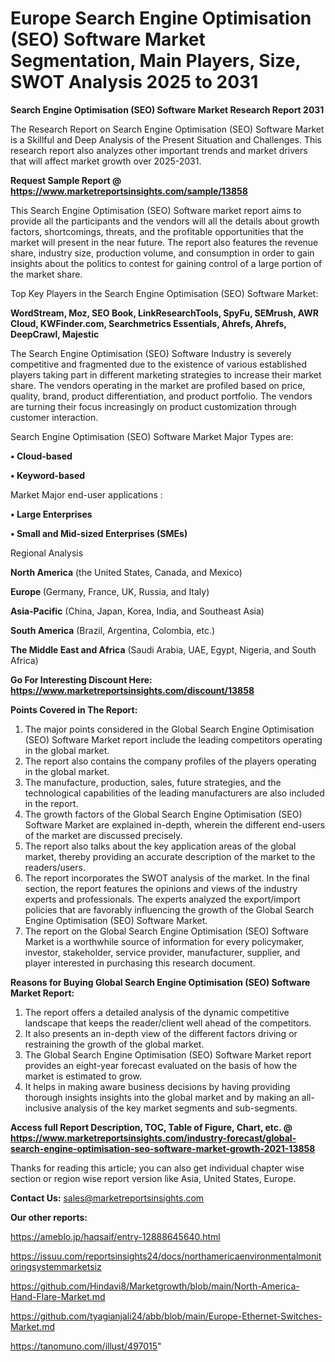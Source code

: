 # Europe Search Engine Optimisation (SEO) Software Market Segmentation, Main Players, Size, SWOT Analysis 2025 to 2031

<strong>Search Engine Optimisation (SEO) Software Market Research Report 2031</strong>

The Research Report on Search Engine Optimisation (SEO) Software Market is a Skillful and Deep Analysis of the Present Situation and Challenges. This research report also analyzes other important trends and market drivers that will affect market growth over 2025-2031.

<strong>Request Sample Report @ <a href=https://www.marketreportsinsights.com/sample/13858>https://www.marketreportsinsights.com/sample/13858</a></strong>

This Search Engine Optimisation (SEO) Software market report aims to provide all the participants and the vendors will all the details about growth factors, shortcomings, threats, and the profitable opportunities that the market will present in the near future. The report also features the revenue share, industry size, production volume, and consumption in order to gain insights about the politics to contest for gaining control of a large portion of the market share.

Top Key Players in the Search Engine Optimisation (SEO) Software Market:

<strong>WordStream, Moz, SEO Book, LinkResearchTools, SpyFu, SEMrush, AWR Cloud, KWFinder.com, Searchmetrics Essentials, Ahrefs, Ahrefs, DeepCrawl, Majestic</strong>

The Search Engine Optimisation (SEO) Software Industry is severely competitive and fragmented due to the existence of various established players taking part in different marketing strategies to increase their market share. The vendors operating in the market are profiled based on price, quality, brand, product differentiation, and product portfolio. The vendors are turning their focus increasingly on product customization through customer interaction.

Search Engine Optimisation (SEO) Software Market Major Types are:

<strong>• Cloud-based

• Keyword-based</strong>

Market Major end-user applications :

<strong>• Large Enterprises

• Small and Mid-sized Enterprises (SMEs)</strong>

Regional Analysis

</u><strong><b>North America</b></strong> (the United States, Canada, and Mexico)

<strong><b>Europe </b></strong>(Germany, France, UK, Russia, and Italy)

<strong><b>Asia-Pacific</b></strong> (China, Japan, Korea, India, and Southeast Asia)

<strong><b>South America</b></strong> (Brazil, Argentina, Colombia, etc.)

<strong><b>The Middle East and Africa</b></strong> (Saudi Arabia, UAE, Egypt, Nigeria, and South Africa)

<strong>Go For Interesting Discount Here: <a href=https://www.marketreportsinsights.com/discount/13858>https://www.marketreportsinsights.com/discount/13858</a></strong>

<strong>Points Covered in The Report:</strong>
<ol>
  <li>The major points considered in the Global Search Engine Optimisation (SEO) Software Market report include the leading competitors operating in the global market.</li>
  <li>The report also contains the company profiles of the players operating in the global market.</li>
  <li>The manufacture, production, sales, future strategies, and the technological capabilities of the leading manufacturers are also included in the report.</li>
  <li>The growth factors of the Global Search Engine Optimisation (SEO) Software Market are explained in-depth, wherein the different end-users of the market are discussed precisely.</li>
  <li>The report also talks about the key application areas of the global market, thereby providing an accurate description of the market to the readers/users.</li>
  <li>The report incorporates the SWOT analysis of the market. In the final section, the report features the opinions and views of the industry experts and professionals. The experts analyzed the export/import policies that are favorably influencing the growth of the Global Search Engine Optimisation (SEO) Software Market.</li>
  <li>The report on the Global Search Engine Optimisation (SEO) Software Market is a worthwhile source of information for every policymaker, investor, stakeholder, service provider, manufacturer, supplier, and player interested in purchasing this research document.</li>
</ol>
<strong>Reasons for Buying Global Search Engine Optimisation (SEO) Software Market Report:</strong>

<ol>
  <li>The report offers a detailed analysis of the dynamic competitive landscape that keeps the reader/client well ahead of the competitors.</li>
  <li>It also presents an in-depth view of the different factors driving or restraining the growth of the global market.</li>
  <li>The Global Search Engine Optimisation (SEO) Software Market report provides an eight-year forecast evaluated on the basis of how the market is estimated to grow.</li>
  <li>It helps in making aware business decisions by having providing thorough insights insights into the global market and by making an all-inclusive analysis of the key market segments and sub-segments.</li>
</ol>
<strong>Access full Report Description, TOC, Table of Figure, Chart, etc. @ <a href=https://www.marketreportsinsights.com/industry-forecast/global-search-engine-optimisation-seo-software-market-growth-2021-13858>https://www.marketreportsinsights.com/industry-forecast/global-search-engine-optimisation-seo-software-market-growth-2021-13858</a></strong>


Thanks for reading this article; you can also get individual chapter wise section or region wise report version like Asia, United States, Europe.

<strong>Contact Us:</strong>
sales@marketreportsinsights.com

<strong>Our other reports:</strong>

<a href=https://ameblo.jp/haqsaif/entry-12888645640.html>https://ameblo.jp/haqsaif/entry-12888645640.html</a>

<a href=https://issuu.com/reportsinsights24/docs/northamericaenvironmentalmonitoringsystemmarketsiz>https://issuu.com/reportsinsights24/docs/northamericaenvironmentalmonitoringsystemmarketsiz</a>

<a href=https://github.com/Hindavi8/Marketgrowth/blob/main/North-America-Hand-Flare-Market.md>https://github.com/Hindavi8/Marketgrowth/blob/main/North-America-Hand-Flare-Market.md</a>

<a href=https://github.com/tyagianjali24/abb/blob/main/Europe-Ethernet-Switches-Market.md>https://github.com/tyagianjali24/abb/blob/main/Europe-Ethernet-Switches-Market.md</a>

<a href=https://tanomuno.com/illust/497015>https://tanomuno.com/illust/497015</a>"
